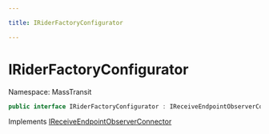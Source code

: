 ```yaml
---

title: IRiderFactoryConfigurator

---
```


# IRiderFactoryConfigurator

Namespace: MassTransit

```csharp
public interface IRiderFactoryConfigurator : IReceiveEndpointObserverConnector
```

Implements [IReceiveEndpointObserverConnector](../masstransit/ireceiveendpointobserverconnector)
